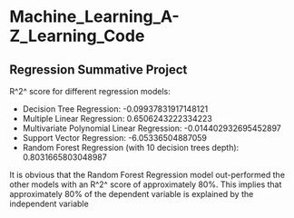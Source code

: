 # Machine_Learning_A-Z_Learning_Code

## Regression Summative Project

R^2^ score for different regression models:
  - Decision Tree Regression: -0.09937831917148121
  - Multiple Linear Regression: 0.6506243222334223
  - Multivariate Polynomial Linear Regression: -0.014402932695452897
  - Support Vector Regression: -6.05336504887059
  - Random Forest Regression (with 10 decision trees depth): 0.8031665803048987

It is obvious that the Random Forest Regression model out-performed the other models with an R^2^ score of approximately 80%. This implies that approximately 80% of the dependent variable is explained by the independent variable
